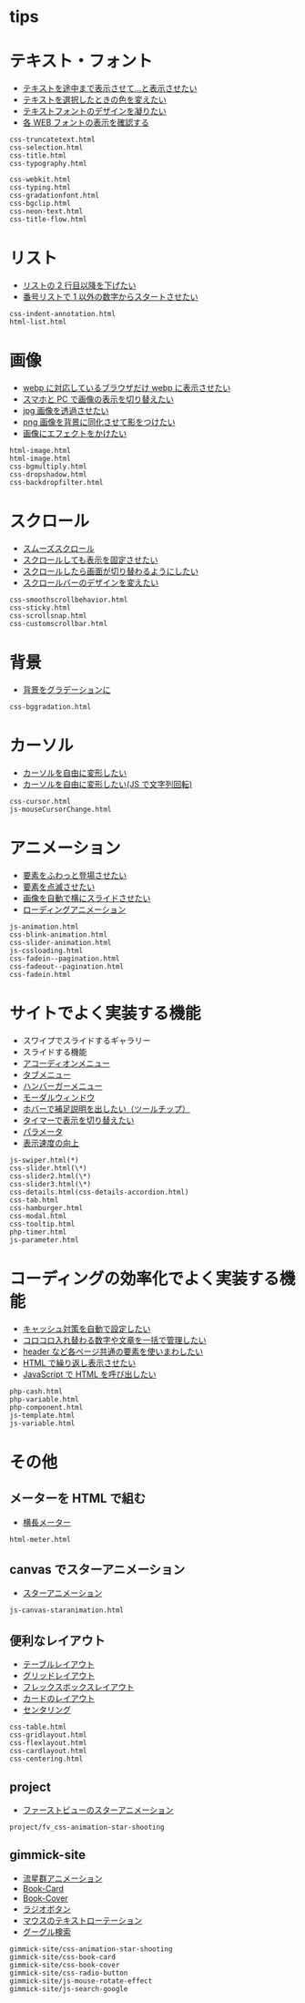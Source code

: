 # tips

# テキスト・フォント

- [テキストを途中まで表示させて...と表示させたい](css-truncatetext.html)
- [テキストを選択したときの色を変えたい](css-selection.html)
- [テキストフォントのデザインを凝りたい](css-title.html)
- [各 WEB フォントの表示を確認する](css-typography.html)

```
css-truncatetext.html
css-selection.html
css-title.html
css-typography.html
```

```
css-webkit.html
css-typing.html
css-gradationfont.html
css-bgclip.html
css-neon-text.html
css-title-flow.html
```

# リスト

- [リストの 2 行目以降を下げたい](css-indent-annotation.html)
- [番号リストで 1 以外の数字からスタートさせたい](html-list.html)

```
css-indent-annotation.html
html-list.html
```

# 画像

- [webp に対応しているブラウザだけ webp に表示させたい](html-image.html)
- [スマホと PC で画像の表示を切り替えたい](html-image.html)
- [jpg 画像を透過させたい](css-bgmultiply.html)
- [png 画像を背景に同化させて影をつけたい](css-dropshadow.html)
- [画像にエフェクトをかけたい](css-backdropfilter.html)

```
html-image.html
html-image.html
css-bgmultiply.html
css-dropshadow.html
css-backdropfilter.html
```

# スクロール

- [スムーズスクロール](css-smoothscrollbehavior.html)
- [スクロールしても表示を固定させたい](css-sticky.html)
- [スクロールしたら画面が切り替わるようにしたい](css-scrollsnap.html)
- [スクロールバーのデザインを変えたい](css-customscrollbar.html)

```
css-smoothscrollbehavior.html
css-sticky.html
css-scrollsnap.html
css-customscrollbar.html
```

# 背景

- [背景をグラデーションに](css-bggradation.html)

```
css-bggradation.html
```

# カーソル

- [カーソルを自由に変形したい](css-cursor.html)
- [カーソルを自由に変形したい(JS で文字列回転)](js-mouseCursorChange.html)

```
css-cursor.html
js-mouseCursorChange.html
```

# アニメーション

- [要素をふわっと登場させたい](js-animation.html)
- [要素を点滅させたい](css-blink-animation.html)
- [画像を自動で横にスライドさせたい](css-slider-animation.html)
- [ローディングアニメーション](js-cssloading.html)

```
js-animation.html
css-blink-animation.html
css-slider-animation.html
js-cssloading.html
css-fadein--pagination.html
css-fadeout--pagination.html
css-fadein.html
```

# サイトでよく実装する機能

- スワイプでスライドするギャラリー
- スライドする機能
- [アコーディオンメニュー](css-details.html)
- [タブメニュー](css-tab.html)
- [ハンバーガーメニュー](css-hamburger.html)
- [モーダルウィンドウ](css-modal.html)
- [ホバーで補足説明を出したい（ツールチップ）](css-tooltip.html)
- [タイマーで表示を切り替えたい](php-timer.html)
- [パラメータ](js-parameter.html)
- [表示速度の向上](css-speedup.html)

```
js-swiper.html(*)
css-slider.html(\*)
css-slider2.html(\*)
css-slider3.html(\*)
css-details.html(css-details-accordion.html)
css-tab.html
css-hamburger.html
css-modal.html
css-tooltip.html
php-timer.html
js-parameter.html
```

# コーディングの効率化でよく実装する機能

- [キャッシュ対策を自動で設定したい](php-cash.html)
- [コロコロ入れ替わる数字や文章を一括で管理したい](php-variable.html)
- [header など各ページ共通の要素を使いまわしたい](php-component.html)
- [HTML で繰り返し表示させたい](js-template.html)
- [JavaScript で HTML を呼び出したい](js-variable.html)

```
php-cash.html
php-variable.html
php-component.html
js-template.html
js-variable.html
```

# その他

## メーターを HTML で組む

- [横長メーター](html-meter.html)

```
html-meter.html
```

## canvas でスターアニメーション

- [スターアニメーション](js-canvas-staranimation.html)

```
js-canvas-staranimation.html
```

## 便利なレイアウト

- [テーブルレイアウト](css-table.html)
- [グリッドレイアウト](css-gridlayout.html)
- [フレックスボックスレイアウト](css-flexlayout.html)
- [カードのレイアウト](css-cardlayout.html)
- [センタリング](css-centering.html)

```
css-table.html
css-gridlayout.html
css-flexlayout.html
css-cardlayout.html
css-centering.html
```

## project

- [ファーストビューのスターアニメーション](project/fv_css-animation-star-shooting/)

```
project/fv_css-animation-star-shooting
```

## gimmick-site

- [流星群アニメーション](gimmick-site/css-animation-star-shooting)
- [Book-Card](gimmick-site/css-book-card)
- [Book-Cover](gimmick-site/css-book-cover)
- [ラジオボタン](gimmick-site/css-radio-button)
- [マウスのテキストローテーション](gimmick-site/js-mouse-rotate-effect)
- [グーグル検索](gimmick-site/js-search-google)

```
gimmick-site/css-animation-star-shooting
gimmick-site/css-book-card
gimmick-site/css-book-cover
gimmick-site/css-radio-button
gimmick-site/js-mouse-rotate-effect
gimmick-site/js-search-google
```
